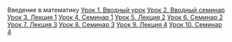 Введение в математику
[Урок 1. Вводный урок](https://youtu.be/K_vrN1B5bIo)
[Урок 2. Вводный семинар](https://youtu.be/CiKS6hMauAM)
[Урок 3. Лекция 1](https://youtu.be/SJwaadbgWrE)
[Урок 4. Семинар 1](https://youtu.be/pp9-HYeLKo8)
[Урок 5. Лекция 2](https://youtu.be/UwoFc_ia4oc)
[Урок 6. Семинар 2](https://youtu.be/5ITycIHA4gk)
[Урок 7. Лекция 3](https://youtu.be/NGpOSXM2ytQ)
[Урок 8. Семинар 3]()
[Урок 9. Лекция 4]()
[Урок 10. Семинар 4]()
